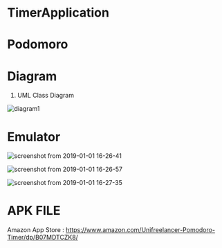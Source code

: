 # TimerApplication

# Podomoro

# Diagram

1. UML Class Diagram

![diagram1](https://user-images.githubusercontent.com/17770615/51954841-b0119e00-247c-11e9-85cf-95d4ab88aff6.png)


# Emulator


![screenshot from 2019-01-01 16-26-41](https://user-images.githubusercontent.com/17770615/51889713-3377b480-23d5-11e9-8b1f-6ec44966c6df.png)


![screenshot from 2019-01-01 16-26-57](https://user-images.githubusercontent.com/17770615/51889715-3377b480-23d5-11e9-8797-c9283791ef7c.png)


![screenshot from 2019-01-01 16-27-35](https://user-images.githubusercontent.com/17770615/51889717-34104b00-23d5-11e9-80a8-3af3504073da.png)

# APK FILE

Amazon App Store : https://www.amazon.com/Unifreelancer-Pomodoro-Timer/dp/B07MDTCZK8/
